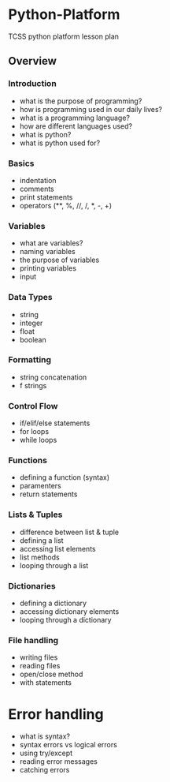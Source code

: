# Python-Platform

TCSS python platform lesson plan

## Overview

### Introduction

- what is the purpose of programming?
- how is programming used in our daily lives?
- what is a programming language?
- how are different languages used?
- what is python?
- what is python used for?

### Basics

- indentation
- comments
- print statements
- operators (\*\*, %, //, /, \*, -, +)

### Variables

- what are variables?
- naming variables
- the purpose of variables
- printing variables
- input

### Data Types

- string
- integer
- float
- boolean

### Formatting

- string concatenation
- f strings

### Control Flow

- if/elif/else statements
- for loops
- while loops

### Functions

- defining a function (syntax)
- paramenters
- return statements

### Lists & Tuples

- difference between list & tuple
- defining a list
- accessing list elements
- list methods
- looping through a list

### Dictionaries

- defining a dictionary
- accessing dictionary elements
- looping through a dictionary

### File handling

- writing files
- reading files
- open/close method
- with statements

# Error handling

- what is syntax?
- syntax errors vs logical errors
- using try/except
- reading error messages
- catching errors
